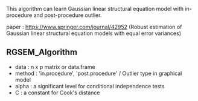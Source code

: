This algorithm can learn Gaussian linear structural equation model with in-procedure and post-procedure outlier. 

paper : https://www.springer.com/journal/42952 (Robust estimation of Gaussian linear structural equation models with equal error variances)


## RGSEM_Algorithm

* data : n x p matrix or data.frame
* method : 'in.procedure', 'post.procedure' / Outlier type in graphical model
* alpha : a significant level for conditional independence tests
* C : a constant for Cook's distance 
